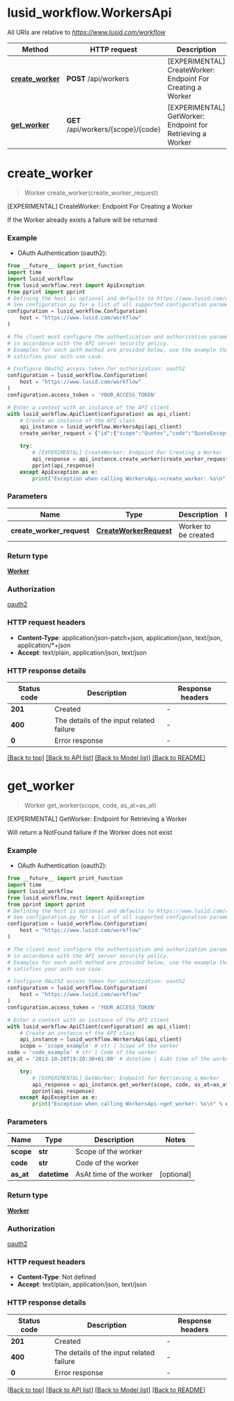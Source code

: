 # lusid_workflow.WorkersApi

All URIs are relative to *https://www.lusid.com/workflow*

Method | HTTP request | Description
------------- | ------------- | -------------
[**create_worker**](WorkersApi.md#create_worker) | **POST** /api/workers | [EXPERIMENTAL] CreateWorker: Endpoint For Creating a Worker
[**get_worker**](WorkersApi.md#get_worker) | **GET** /api/workers/{scope}/{code} | [EXPERIMENTAL] GetWorker: Endpoint for Retrieving a Worker


# **create_worker**
> Worker create_worker(create_worker_request)

[EXPERIMENTAL] CreateWorker: Endpoint For Creating a Worker

If the Worker already exists a failure will be returned

### Example

* OAuth Authentication (oauth2):
```python
from __future__ import print_function
import time
import lusid_workflow
from lusid_workflow.rest import ApiException
from pprint import pprint
# Defining the host is optional and defaults to https://www.lusid.com/workflow
# See configuration.py for a list of all supported configuration parameters.
configuration = lusid_workflow.Configuration(
    host = "https://www.lusid.com/workflow"
)

# The client must configure the authentication and authorization parameters
# in accordance with the API server security policy.
# Examples for each auth method are provided below, use the example that
# satisfies your auth use case.

# Configure OAuth2 access token for authorization: oauth2
configuration = lusid_workflow.Configuration(
    host = "https://www.lusid.com/workflow"
)
configuration.access_token = 'YOUR_ACCESS_TOKEN'

# Enter a context with an instance of the API client
with lusid_workflow.ApiClient(configuration) as api_client:
    # Create an instance of the API class
    api_instance = lusid_workflow.WorkersApi(api_client)
    create_worker_request = {"id":{"scope":"Quotes","code":"QuoteExceptionWorker"},"displayName":"Quote data quality worker","description":"Find erroneous quotes after quotes inserted","workerConfiguration":{"viewName":"Views.QuoteExceptionProvider","type":"LuminesceView"}} # CreateWorkerRequest | Worker to be created

    try:
        # [EXPERIMENTAL] CreateWorker: Endpoint For Creating a Worker
        api_response = api_instance.create_worker(create_worker_request)
        pprint(api_response)
    except ApiException as e:
        print("Exception when calling WorkersApi->create_worker: %s\n" % e)
```

### Parameters

Name | Type | Description  | Notes
------------- | ------------- | ------------- | -------------
 **create_worker_request** | [**CreateWorkerRequest**](CreateWorkerRequest.md)| Worker to be created | 

### Return type

[**Worker**](Worker.md)

### Authorization

[oauth2](../README.md#oauth2)

### HTTP request headers

 - **Content-Type**: application/json-patch+json, application/json, text/json, application/*+json
 - **Accept**: text/plain, application/json, text/json

### HTTP response details
| Status code | Description | Response headers |
|-------------|-------------|------------------|
**201** | Created |  -  |
**400** | The details of the input related failure |  -  |
**0** | Error response |  -  |

[[Back to top]](#) [[Back to API list]](../README.md#documentation-for-api-endpoints) [[Back to Model list]](../README.md#documentation-for-models) [[Back to README]](../README.md)

# **get_worker**
> Worker get_worker(scope, code, as_at=as_at)

[EXPERIMENTAL] GetWorker: Endpoint for Retrieving a Worker

Will return a NotFound failure if the Worker does not exist

### Example

* OAuth Authentication (oauth2):
```python
from __future__ import print_function
import time
import lusid_workflow
from lusid_workflow.rest import ApiException
from pprint import pprint
# Defining the host is optional and defaults to https://www.lusid.com/workflow
# See configuration.py for a list of all supported configuration parameters.
configuration = lusid_workflow.Configuration(
    host = "https://www.lusid.com/workflow"
)

# The client must configure the authentication and authorization parameters
# in accordance with the API server security policy.
# Examples for each auth method are provided below, use the example that
# satisfies your auth use case.

# Configure OAuth2 access token for authorization: oauth2
configuration = lusid_workflow.Configuration(
    host = "https://www.lusid.com/workflow"
)
configuration.access_token = 'YOUR_ACCESS_TOKEN'

# Enter a context with an instance of the API client
with lusid_workflow.ApiClient(configuration) as api_client:
    # Create an instance of the API class
    api_instance = lusid_workflow.WorkersApi(api_client)
    scope = 'scope_example' # str | Scope of the worker
code = 'code_example' # str | Code of the worker
as_at = '2013-10-20T19:20:30+01:00' # datetime | AsAt time of the worker (optional)

    try:
        # [EXPERIMENTAL] GetWorker: Endpoint for Retrieving a Worker
        api_response = api_instance.get_worker(scope, code, as_at=as_at)
        pprint(api_response)
    except ApiException as e:
        print("Exception when calling WorkersApi->get_worker: %s\n" % e)
```

### Parameters

Name | Type | Description  | Notes
------------- | ------------- | ------------- | -------------
 **scope** | **str**| Scope of the worker | 
 **code** | **str**| Code of the worker | 
 **as_at** | **datetime**| AsAt time of the worker | [optional] 

### Return type

[**Worker**](Worker.md)

### Authorization

[oauth2](../README.md#oauth2)

### HTTP request headers

 - **Content-Type**: Not defined
 - **Accept**: text/plain, application/json, text/json

### HTTP response details
| Status code | Description | Response headers |
|-------------|-------------|------------------|
**201** | Created |  -  |
**400** | The details of the input related failure |  -  |
**0** | Error response |  -  |

[[Back to top]](#) [[Back to API list]](../README.md#documentation-for-api-endpoints) [[Back to Model list]](../README.md#documentation-for-models) [[Back to README]](../README.md)

